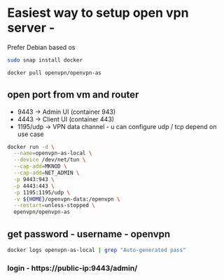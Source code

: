# Easiest way to setup open vpn server - 

Prefer Debian based os

```bash
sudo snap install docker
```

```bash
docker pull openvpn/openvpn-as
```
## open port from vm and router 

- 9443 → Admin UI (container 943)
- 4443 → Client UI (container 443)
- 1195/udp → VPN data channel    - u can configure udp / tcp depend on use case

```bash
docker run -d \
  --name=openvpn-as-local \
  --device /dev/net/tun \
  --cap-add=MKNOD \
  --cap-add=NET_ADMIN \
  -p 9443:943 \
  -p 4443:443 \
  -p 1195:1195/udp \
  -v ${HOME}/openvpn-data:/openvpn \
  --restart=unless-stopped \
  openvpn/openvpn-as
```

## get password  - username - openvpn
```bash
docker logs openvpn-as-local | grep "Auto-generated pass"
```
### login - https://public-ip:9443/admin/